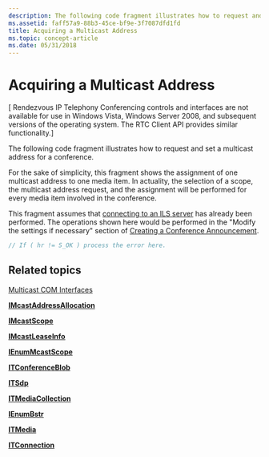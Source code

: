 ```yaml
---
description: The following code fragment illustrates how to request and set a multicast address for a conference.
ms.assetid: faff57a9-88b3-45ce-bf9e-3f7087dfd1fd
title: Acquiring a Multicast Address
ms.topic: concept-article
ms.date: 05/31/2018
---
```


# Acquiring a Multicast Address

\[ Rendezvous IP Telephony Conferencing controls and interfaces are not available for use in Windows Vista, Windows Server 2008, and subsequent versions of the operating system. The RTC Client API provides similar functionality.\]

The following code fragment illustrates how to request and set a multicast address for a conference.

For the sake of simplicity, this fragment shows the assignment of one multicast address to one media item. In actuality, the selection of a scope, the multicast address request, and the assignment will be performed for every media item involved in the conference.

This fragment assumes that [connecting to an ILS server](connecting-to-an-ils-server.md) has already been performed. The operations shown here would be performed in the "Modify the settings if necessary" section of [Creating a Conference Announcement](creating-a-conference-announcement.md).


```C++
// If ( hr != S_OK ) process the error here.
```



## Related topics

<dl> <dt>

[Multicast COM Interfaces](multicast-com-interfaces.md)
</dt> <dt>

[**IMcastAddressAllocation**](/windows/desktop/api/Mdhcp/nn-mdhcp-imcastaddressallocation)
</dt> <dt>

[**IMcastScope**](/windows/desktop/api/Mdhcp/nn-mdhcp-imcastscope)
</dt> <dt>

[**IMcastLeaseInfo**](/windows/desktop/api/Mdhcp/nn-mdhcp-imcastleaseinfo)
</dt> <dt>

[**IEnumMcastScope**](/windows/desktop/api/Mdhcp/nn-mdhcp-ienummcastscope)
</dt> <dt>

[**ITConferenceBlob**](itconferenceblob.md)
</dt> <dt>

[**ITSdp**](itsdp.md)
</dt> <dt>

[**ITMediaCollection**](itmediacollection.md)
</dt> <dt>

[**IEnumBstr**](/windows/desktop/api/tapi3if/nn-tapi3if-ienumbstr)
</dt> <dt>

[**ITMedia**](itmedia.md)
</dt> <dt>

[**ITConnection**](itconnection.md)
</dt> </dl>

 

 



